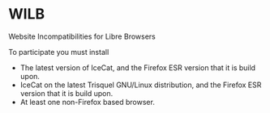 # WILB
Website Incompatibilities for Libre Browsers

To participate you must install
* The latest version of IceCat, and the Firefox ESR version that it is build upon.
* IceCat on the latest Trisquel GNU/Linux distribution, and the Firefox ESR version that it is build upon.
* At least one non-Firefox based browser.
